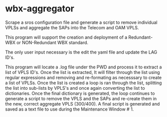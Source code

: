 # wbx-aggregator
Scrape a sros configuration file and generate a script to remove individual VPLSs and aggregate the SAPs into the Telecom and OAM VPLS.

This program will support the creation and deployment of a Redundant-WBX or NON-Redundant WBX standard.

The only user input necessary is the edit the yaml file and update the LAG ID's.

This program will locate a .log file under the PWD and process it to extract a list of VPLS ID's. Once the list is extracted,
It will filter through the list using regular expressions and removing and re-formating as necesssary to create a list of VPLSs.
Once the list is created a loop is ran through the list, splitting the list into sub-lists by VPLS's and once again converting the list
to dictionaries. Once the final dictionary is generated, the loop continues to generate a script to remove the VPLS and the SAPs and 
re-create them in the new, correct aggregate VPLS (300/400). A final script is generated and saved as a text file to use during the 
Maintenance Window # 1.
